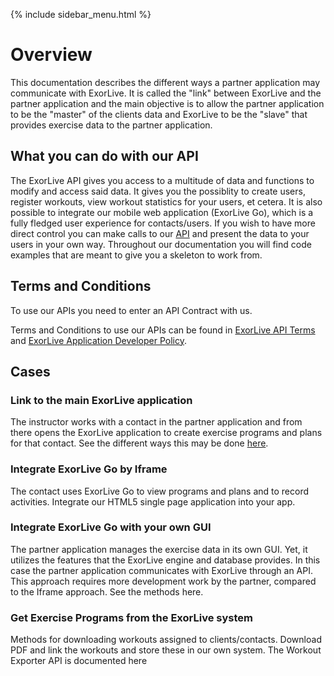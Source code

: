 {% include sidebar_menu.html %}

# Overview

This documentation describes the different ways a partner application may communicate with ExorLive. It is called the "link" between ExorLive and the partner application and the main objective is to allow the partner application to be the "master" of the clients data and ExorLive to be the "slave" that provides exercise data to the partner application.

## What you can do with our API

The ExorLive API gives you access to a multitude of data and functions to modify and access said data. It gives you the possiblity to create users, register workouts, view workout statistics for your users, et cetera. It is also possible to integrate our mobile web application (ExorLive Go), which is a fully fledged user experience for contacts/users. If you wish to have more direct control you can make calls to our [API](/methods) and present the data to your users in your own way. Throughout our documentation you will find code examples that are meant to give you a skeleton to work from.

## Terms and Conditions

To use our APIs you need to enter an API Contract with us.

Terms and Conditions to use our APIs can be found in [ExorLive API Terms](https://support.exorlive.com/hc/en-gb/articles/360002096060-ExorLive-API-Terms-of-Service-the-API-Terms) and [ExorLive Application Developer Policy](https://support.exorlive.com/hc/en-gb/articles/360002096020%22).

## Cases

### Link to the main ExorLive application

The instructor works with a contact in the partner application and from there opens the ExorLive application to create exercise programs and plans for that contact. See the different ways this may be done [here](/link_exorlive_main.md).

### Integrate ExorLive Go by Iframe

The contact uses ExorLive Go to view programs and plans and to record activities.
Integrate our HTML5 single page application into your app.

### Integrate ExorLive Go with your own GUI

The partner application manages the exercise data in its own GUI. Yet, it utilizes the features that the ExorLive engine and database provides. In this case the partner application communicates with ExorLive through an API. This approach requires more development work by the partner, compared to the Iframe approach.
See the methods here.

### Get Exercise Programs from the ExorLive system

Methods for downloading workouts assigned to clients/contacts. Download PDF and link the workouts and store these in our own system. The Workout Exporter API is documented here